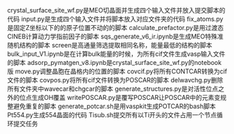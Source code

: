 crystal_surface_site_wf.py是MEO切晶面并生成四个输入文件并放入提交脚本的代码
input.py是生成四个输入文件并将脚本放入对应文件夹的代码
fix_atoms.py是固定Z坐标以下的的原子位置不动的的脚本
calculate_prefactor.py是用过渡态CINEB计算动力学指前因子的脚本
sqs_generate_v6_ir.ipynb是生成MEO特殊准随机结构的脚本
screen是高通量筛选提取相同名称，能量最低的结构的脚本
bulk_input_V1.ipynb是在计算bulk能量的时候，为所有cif文件生成vasp输入文件的脚本
adsorp_pymatgen_v8.ipynb是crystal_surface_site_wf.py的notebook版
move.py调整晶胞在晶格内的位置的脚本
covcif.py将所有CONTCAR转换为cif文件的脚本
covpos.py将所有cif文件转换为POSCAR的脚本
delwavchg.py删除所有文件夹中wavecar和chgcar的脚本
generate_structures.py是对活性位点之外的位点生成OH覆盖
writePOSCAR.py是覆写POSCAR让POSCAR中的元素变规整避免重复的脚本
generate_potcar.sh是用vaspkit生成POTCAR的bash脚本
Pt554.py生成554晶面的代码
Tisub.sh提交所有以Ti开头的文件占用一个节点循环提交任务
